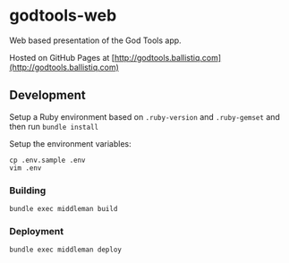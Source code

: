 # godtools-web

Web based presentation of the God Tools app.

Hosted on GitHub Pages at [http://godtools.ballistiq.com](http://godtools.ballistiq.com)

## Development

Setup a Ruby environment based on `.ruby-version` and `.ruby-gemset` and then run `bundle install`

Setup the environment variables:

```
cp .env.sample .env
vim .env
```

### Building

```
bundle exec middleman build
```

### Deployment

```
bundle exec middleman deploy
```

